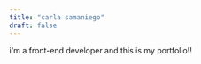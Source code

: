 ```yaml
---
title: "carla samaniego"
draft: false
---
```


i'm a front-end developer and this is my portfolio!!
